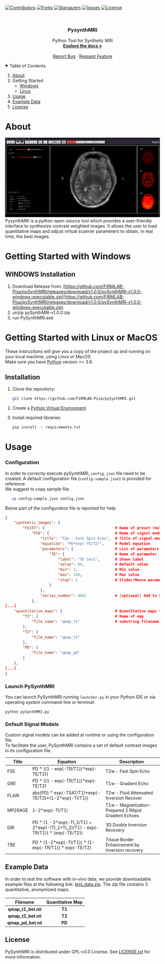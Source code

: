   [![Contributors][contributors-shield]][contributors-url]
  [![Forks][forks-shield]][forks-url]
  [![Stargazers][stars-shield]][stars-url]
  [![Issues][issues-shield]][issues-url]
  [![License][license-shield]][license-url]


<!-- PROJECT LOGO -->
<br />
<p align="center">
  <h3 align="center"><b>PysynthMRI</b></h3>

  <p align="center">
    Python Tool for Synthetic MRI
    <br />
    <a href="https://github.com/FiRMLAB-Pisa/pySynthMRI"><strong>Explore the docs »</strong></a>
    <br />
    <br />
    <a href="https://github.com/FiRMLAB-Pisa/pySynthMRI/issues">Report Bug</a>
    ·
    <a href="https://github.com/FiRMLAB-Pisa/pySynthMRI/issues">Request Feature</a>
</p>



<!-- TABLE OF CONTENTS -->
<details open="open">
  <summary>Table of Contents</summary>
  <ol>
    <li>
      <a href="#about">About</a>
    </li>
    <li>
       <a>Getting Started</a>
      <ul>
        <li><a href="#getting-started-with-windows">Windows</a></li>
        <li><a href="#getting-started-with-linux-or-macos">Linux</a></li>
      </ul>
    </li>
    <li><a href="#usage">Usage</a></li>
    <li><a href="#example-data">Example Data</a></li>
    <li><a href="#license">License</a></li>
  </ol>
</details>



<!-- ABOUT THE PROJECT -->
# About
![pysynthmri-screenshot]
PysynthMRI is a python open-source tool which provides a user-friendly interface to synthesize contrast weighted images. It allows the user to load quantitative maps and adjust virtual scanner parameters to obtain, in real time, the best images.



<!-- GETTING STARTED -->
# Getting Started with Windows

## WINDOWS Installation

1. Download Release from: [https://github.com/FiRMLAB-Pisa/pySynthMRI/releases/download/v1.0.0/pySynthMRI-v1.0.0-windows-executable.zip](https://github.com/FiRMLAB-Pisa/pySynthMRI/releases/download/v1.0.0/pySynthMRI-v1.0.0-windows-executable.zip)
2. unzip pySynthMRI-v1.0.0.zip
3. run PySynthMRI.exe


# Getting Started with Linux or MacOS
These instructions will give you a copy of the project up and running on your local machine,
using Linux or MacOS<br>
Make sure you have [Python](https://python.org/) version >= 3.6.
## Installation

1. Clone the repository:
   ```sh
   git clone https://github.com/FiRMLAB-Pisa/pySynthMRI.git
   ```
2. Create a [Python Virtual Environment](https://docs.conda.io/projects/conda/en/latest/user-guide/tasks/manage-environments.html)

3. Install required libraries:
   ```sh
   pip install -r requirements.txt
    ```

<!-- USAGE EXAMPLES -->
# Usage


### Configuration
In order to correctly execute pySynthMRI, `config.json` file need to be created.
A default configuration file (`config-sample.json`) is provided for reference. <br/>
We suggest to copy sample file:

```sh
   cp config-sample.json config.json
```
    
Below part of the configuration file is reported for help.
```json
{
    "synthetic_images": {
        "FS15T": {                                # Name of preset (multiple presets can exists)
            "FSE": {                              # Name of signal model
                "title": "T2w - Fast Spin Echo",  # Title of signal model
                "equation": "PD*exp(-TE/T2)",     # Model equation
                "parameters": {                   # List of parameters json object
                    "TE": {                       # Name of parameter
                        "label": "TE [ms]",       # Shown label
                        "value": 80,              # Default value
                        "min": 1,                 # Min value
                        "max": 100,               # Max value
                        "step": 1                 # Slider/Mouse parameter step 
                    }
                },
                "series_number": 9001             # [optional] Add to SeriesNumber DICOM tag (0020,0011)
            },
[...]
    "quantitative_maps": {                        # Quantitative maps that can be loaded
        "T1": {                                   # Name of map
            "file_name": "qmap_t1"                # substring filename (used if autoload qmaps)
        },
        "T2": {
            "file_name": "qmap_t2"
        },
        "PD": {
            "file_name": "qmap_pd"
        }
    },
[...]
}
```
### Launch PySynthMRI
You can launch PySynthMRI running `launcher.py` in your Python IDE or via operating system command-line or terminal:

```shell
python pySynthMRI.py
```

### Default Signal Models
Custom signal models can be added at runtime or using the configuration file. <br/>
To facilitate the user, PySynthMRI contains a set of default contrast images in its configuration file: 

| Title   | Equation                                                                                     | Description                                          |
|---------|----------------------------------------------------------------------------------------------|------------------------------------------------------|
| FSE     | PD \* ((1 - exp(-TR/T1))\*exp(-TE/T2))                                                       | T2w - Fast Spin Echo                                 |
| GRE     | PD \* ((1 - exp(-TR/T1))\*exp(-TE/T2)                                                        | T1w - Gradient Echo                                  |
| FLAIR   |abs(PD) \* exp(-TSAT/T1)\*exp(-TE/T2)\*(1-2\*exp(-TI/T1))                                     | T2w - Fluid Attenuated Inversion Recover             |
| MP2RAGE | 1-2\*exp(-TI/T1)                                                                             | T1w - Magnetization-Prepared 2 RApid Gradient Echoes |
| DIR     | PD \* (1 - 2\*exp(-TI_2/T1) + 2\*exp(-(TI_1+TI_2)/T1) -  exp(-TR/T1)) \* (exp(-TE/T2))       | 3D Double Inversion Revovery                         |
| TBE | PD \* (1-2\*exp(-TI/T1)) \* (1-exp(-TR/T1)) \* exp(-TE/T2)                                       | Tissue Border Enhancement by inversion recovery      |




<!-- EXAMPLE DATA -->
## Example Data
In order to test the software with in-vivo data, we provide downloadable example files at the following link: [test_data.zip](https://github.com/FiRMLAB-Pisa/pySynthMRI/releases/download/v1.0.0/test_data.zip).
The zip file contains 3 quantitative, anonymized maps.

<h4 align="center">

| Filename        | Quantitative Map | 
|-----------------|------------------|
| qmap_t1_bet.nii | T1               |
| qmap_t2_bet.nii | T2               |
| qmap_pd_bet.nii | PD               |
    
</h4>

<!-- LICENSE -->
## License

PySynthMRI is distributed under GPL-v3.0 License. See [LICENSE.txt](https://github.com/FiRMLAB-Pisa/pySynthMRI/blob/main/LICENSE.txt) for more information.



<!-- MARKDOWN LINKS & IMAGES -->
<!-- https://www.markdownguide.org/basic-syntax/#reference-style-links -->
[contributors-shield]: https://img.shields.io/github/contributors/FiRMLAB-Pisa/pySynthMRI
[contributors-url]: https://github.com/FiRMLAB-Pisa/pySynthMRI/graphs/contributors
[forks-shield]: https://img.shields.io/github/forks/FiRMLAB-Pisa/pySynthMRI
[forks-url]: https://github.com/FiRMLAB-Pisa/pySynthMRI/network/members
[stars-shield]: https://img.shields.io/github/stars/FiRMLAB-Pisa/pySynthMRI 
[stars-url]: https://github.com/FiRMLAB-Pisa/pySynthMRI/stargazers
[issues-shield]: https://img.shields.io/github/issues/FiRMLAB-Pisa/pySynthMRI
[issues-url]: https://github.com/FiRMLAB-Pisa/pySynthMRI/issues
[license-shield]: https://img.shields.io/github/license/FiRMLAB-Pisa/pySynthMRI
[license-url]: https://github.com/FiRMLAB-Pisa/pySynthMRI/blob/master/LICENSE.md
[pysynthmri-arch]: src/resources/images/arch.png
[pysynthmri-screenshot]: src/resources/images/screenshot.png
